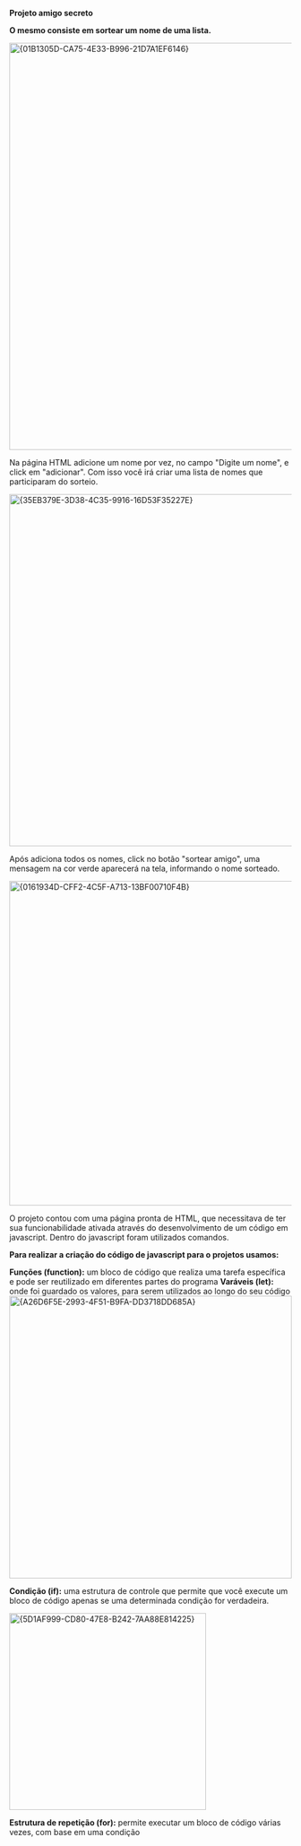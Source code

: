 **Projeto amigo secreto**

**O mesmo consiste em sortear um nome de uma lista.**

<img width="726" alt="{01B1305D-CA75-4E33-B996-21D7A1EF6146}" src="https://github.com/user-attachments/assets/13ff5f42-d1d1-4ab2-806f-1f5608d84139" />

Na página HTML adicione um nome por vez, no campo "Digite um nome", e click em "adicionar". Com isso você irá criar uma lista de nomes que participaram do sorteio. 

<img width="628" alt="{35EB379E-3D38-4C35-9916-16D53F35227E}" src="https://github.com/user-attachments/assets/f0dac8ca-e99c-4da1-8f5a-fd61ea04c2fd" />

Após adiciona todos os nomes, click no botão "sortear amigo", uma mensagem na cor verde aparecerá na tela, informando o nome sorteado.

<img width="579" alt="{0161934D-CFF2-4C5F-A713-13BF00710F4B}" src="https://github.com/user-attachments/assets/bea9c463-f696-4d8c-a7a5-5072c0850e81" />

O projeto contou com uma página pronta de HTML, que necessitava de ter sua funcionabilidade ativada através do desenvolvimento de um código em javascript. Dentro do javascript foram utilizados comandos.

**Para realizar a criação do código de javascript para o projetos usamos:**

  **Funções (function):**  um bloco de código que realiza uma tarefa específica e pode ser reutilizado em diferentes partes do programa
  **Varáveis (let):**  onde foi guardado os valores, para serem utilizados ao longo do seu código
<img width="504" alt="{A26D6F5E-2993-4F51-B9FA-DD3718DD685A}" src="https://github.com/user-attachments/assets/8f466b78-597a-42a1-80cf-27c2c26242cb" />

  **Condição (if):**  uma estrutura de controle que permite que você execute um bloco de código apenas se uma determinada condição for verdadeira.
  
  <img width="351" alt="{5D1AF999-CD80-47E8-B242-7AA88E814225}" src="https://github.com/user-attachments/assets/f81a3d0e-38e8-478c-8ea4-af2db9ecd97b" />

  **Estrutura de repetição (for):** permite executar um bloco de código várias vezes, com base em uma condição
